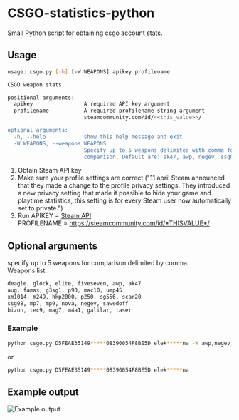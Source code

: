 # CSGO-statistics-python
Small Python script for obtaining csgo account stats.

## Usage
```bash
usage: csgo.py [-h] [-W WEAPONS] apikey profilename

CSGO weapon stats

positional arguments:
  apikey                A required API key argument
  profilename           A required profilename string argument
                        steamcommunity.com/id/<<this_value>>/

optional arguments:
  -h, --help            show this help message and exit
  -W WEAPONS, --weapons WEAPONS
                        Specify up to 5 weapons delimited with comma for
                        comparison. Default are: ak47, awp, negev, ssg08, m4a1
```
1. Obtain Steam API key
2. Make sure your profile settings are correct ("11 april Steam announced that they made a change to the profile privacy settings. They introduced a new privacy setting that made it possible to hide your game and playtime statistics, this setting is for every Steam user now automatically set to private.")
3. Run
APIKEY = [Steam API](https://steamcommunity.com/dev/apikey)  
PROFILENAME = https://steamcommunity.com/id/*THISVALUE*/  
## Optional arguments
specify up to 5 weapons for comparison delimited by comma.   
Weapons list:
```python
deagle, glock, elite, fiveseven, awp, ak47  
aug, famas, g3sg1, p90, mac10, ump45  
xm1014, m249, hkp2000, p250, sg556, scar20  
ssg08, mp7, mp9, nova, negev, sawedoff  
bizon, tec9, mag7, m4a1, galilar, taser 
```
### Example 
```bash
python csgo.py D5FEAE35149*****08390054F8BE5D elek*****na -W awp,negev,ak47
```
or
```bash
python csgo.py D5FEAE35149*****08390054F8BE5D elek*****na
```
## Example output
![Example output](https://maciekmajek2.usermd.net/media/Figure_1.png)
